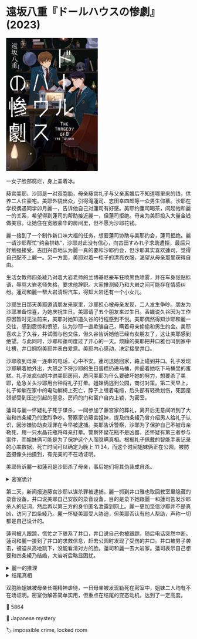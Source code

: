 # 遠坂八重『ドールハウスの惨劇』(2023)

<img src=images/2023_cover.jpg width=250/>

一女子脸部腐烂，身上盖着冰。

藤宮美耶、沙耶是一对双胞胎，母亲藤宮礼子与父亲离婚后不知道哪里来的钱，供养二人住豪宅。美耶外貌出众，引得滝蓮司、志田幸四郎等一众男生仰慕。沙耶在学校偶遇同学卯月麗一，告诉他自己对蓮司有好感。美耶约蓮司喝茶，问起他和麗一的关系，希望得到蓮司的帮助接近麗一，但蓮司拒绝。母亲为美耶投入大量金钱做美容，让她住在宽敞豪华的房间里，但不愿为沙耶花钱。

麗一接到了一个制作新口味大福的任务，想要蓮司协助与美耶约会，蓮司拒绝。麗一请沙耶帮忙“约会排练”，沙耶对此没有信心，向古田すみれ子求助遭拒，最后只好勉强接受。古田兴奋地认为麗一真的要和沙耶约会，但沙耶其实喜欢蓮司，觉得自己配不上麗一。另一方面，美耶对着一柜子的漂亮衣服，渴望从母亲那里获得自由。

生活女教师四条綾乃对着大岩老师的兰博基尼豪车狂喷黑色喷雾，并在车身张贴标语，辱骂大岩老师失格，要求他辞职。大家推测綾乃和大岩之间可能存在情感纠纷。蓮司和麗一帮大岩清理汽车，得知大岩还有一个小女儿。

沙耶生日那天美耶邀请朋友来家里，沙耶担心被母亲发现，二人发生争吵。朋友为沙耶准备惊喜，为她庆祝生日。美耶请了五个朋友来过生日。香織说久谷因为工作原因暂时无法前来，美耶对她知道久谷的行程感到不悦。美耶偶然得知沙耶和麗一交往，感到震惊和愤怒，认为沙耶一直欺骗自己，瞒着母亲偷偷和男生约会。美耶喜欢上了久谷，并试图与他交往，但久谷告诉她他已经有女朋友了，这让美耶感到绝望。与此同时，沙耶和蓮司度过了开心的一天。烦躁的美耶把井口雅也叫到家中吐槽，井口拥抱美耶并表白爱意。美耶内心感动，决定接受井口。

沙耶收到母亲一连串的电话，心中不安。蓮司送她回家，路上碰到井口。礼子发现沙耶瞒着她外出，大怒之下将沙耶的生日蛋糕扔进马桶，并逼着她吃下马桶里的蛋糕。礼子发疯似的冲进美耶房间，质问美耶为什么要破坏她的努力，想要杀了美耶，危急关头沙耶用台钟将礼子打晕。姐妹俩逃到公园，商讨对策。第二天早上，礼子仰躺在家中的电动躺椅上死亡，脖子上缠着电缆，后头部有轻微划伤，死因是颈部受到压迫引起的窒息。房间的门和窗户自内上锁，为密室。

蓮司与麗一怀疑礼子死于谋杀，一同参加了藤宮家的葬礼，离开后无意间听到了大岩和四条綾乃的激烈争吵。警察家访藤宮姐妹，提及四条綾乃曾介绍男人给礼子认识，因涉嫌协助卖淫罪在今早被逮捕。美耶告诉警察，沙耶为了保护自己不被母亲勒死，用一只水晶花瓶将母亲打晕。警察怀疑花瓶不是凶器，还怀疑有第三者参与案件，而姐妹俩可能是为了保护这个人而隐瞒真相。根据礼子佩戴的智能手表记录的心率数据，死亡时间可以确定为晚上 11:34，而这个时间姐妹俩正在公园，被防盗摄像头拍摄到，有完美的不在场证明。

美耶告诉麗一和蓮司是沙耶杀了母亲，事后她们将其伪装成自杀。

<details><summary>密室诡计</summary>
凶手将躺椅后仰，让礼子几乎仰面朝上，再将电源线的一端绕在脖子上，另一端固定在椅子腿上。凶手远程遥控启动躺椅，使其恢复坐姿，电源线拉紧压迫脖子令礼子窒息而死。
</details>

第二天，新闻报道藤宫沙耶以谋杀罪被逮捕。麗一抓到井口雅也取回教室里隐藏的录音设备。井口说美耶自己安放的录音设备，目的是录下她跟麗一和蓮司告发沙耶杀人的证词，然后再以第三方的身份匿名泄露到网上。麗一更加坚信沙耶并不是真凶，访问了四条綾乃。麗一怀疑美耶受人胁迫，但美耶否认有他人帮助，声称一切都是自己设计的。

蓮司被人跟踪，慌忙之下联系了井口，井口说自己也被跟踪，随后电话突然中断。蓮司和麗一接到了井口的求救信息，赶去公园时发现了受伤的井口。井口被男子袭击，被迫从高地跳下，没能看清对方的脸。蓮司和麗一去大岩家。蓮司表示自己想要和四条綾乃结婚，大岩听后略显困扰。

<details><summary>麗一的推理</summary>
大岩有两个孩子光、明，其中明还只是小学生。光从小就喜欢玩人偶，逐渐变得沉溺其中，每次大岩和四条綾乃在家中约会，光便躲在壁橱里监视。后来光遇到了更完美的玩偶美耶，大岩便抛弃了四条綾乃，与美耶母亲交易，出钱建造了美耶家的房子，在其中设立了一间“玩偶屋”，安装了摄像头用来监视美耶，让美耶像玩偶一样穿着指定的衣服，而礼子因为收了钱所以给大岩提供便利。麗一和蓮司帮大岩洗车，在副驾捡到一个微型纽扣，是光把喜欢的玩偶带上车，从玩偶身上掉落。
</details>

<details><summary>结尾真相</summary>
大岩家起火，蓮司和麗一逃生时发现光的冰冻尸体，原来她是大岩的女儿而不是儿子。按照协议不能有别人进入玩偶屋，但井口在美耶生日那天进了美耶的房间并亲吻了美耶，光目睹这一场面后绝望地服毒自杀。大岩发现女儿自杀后，冲进藤宮家，一怒之下用电线勒死礼子。沙耶为了保护美耶，从外面锁上房门制造密室，在急救人员破窗而入之后进屋放回钥匙，并指示美耶将录音匿名传播到网上。
</details>

双胞胎姐妹被母亲长期精神虐待，一日母亲被发现勒死在密室中，姐妹二人均有不在场证明。密室伪解答简单实用，但重点在结尾的变态动机，达到了一定高度。

:link: 5864

:file_folder: Japanese mystery

:label: impossible crime, locked room
